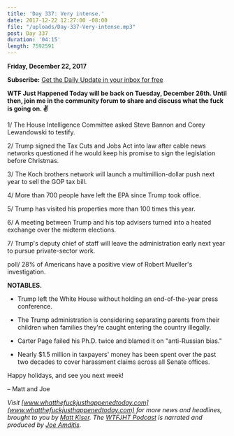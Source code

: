 ```yaml
---
title: 'Day 337: Very intense.'
date: 2017-12-22 12:27:00 -08:00
file: "/uploads/Day-337-Very-intense.mp3"
post: Day 337
duration: '04:15'
length: 7592591
---
```


**Friday, December 22, 2017**

**Subscribe:** [Get the Daily Update in your inbox for free](https://whatthefuckjusthappenedtoday.com/subscribe/)

**WTF Just Happened Today will be back on Tuesday, December 26th. Until then, join me in the community forum to share and discuss what the fuck is going on. ✌️**

1/ The House Intelligence Committee asked Steve Bannon and Corey Lewandowski to testify.

2/ Trump signed the Tax Cuts and Jobs Act into law after cable news networks questioned if he would keep his promise to sign the legislation before Christmas.

3/ The Koch brothers network will launch a multimillion-dollar push next year to sell the GOP tax bill.

4/ More than 700 people have left the EPA since Trump took office.

5/ Trump has visited his properties more than 100 times this year.

6/ A meeting between Trump and his top advisers turned into a heated exchange over the midterm elections.

7/ Trump's deputy chief of staff will leave the administration early next year to pursue private-sector work.

poll/ 28% of Americans have a positive view of Robert Mueller's investigation.

**NOTABLES.**

* Trump left the White House without holding an end-of-the-year press conference.

* The Trump administration is considering separating parents from their children when families they're caught entering the country illegally.

* Carter Page failed his Ph.D. twice and blamed it on "anti-Russian bias."

* Nearly $1.5 million in taxpayers' money has been spent over the past two decades to cover harassment claims across all Senate offices.

Happy holidays, and see you next week!

– Matt and Joe

*Visit [www.whatthefuckjusthappenedtoday.com](www.whatthefuckjusthappenedtoday.com) for more news and headlines, brought to you by [Matt Kiser](https://twitter.com/Matt_Kiser). The [WTFJHT Podcast](https://whatthefuckjusthappenedtoday.com/podcasts/) is narrated and produced by [Joe Amditis](https://twitter.com/jsamditis).*